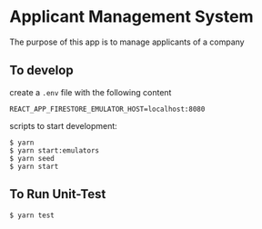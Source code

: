 # Applicant Management System

The purpose of this app is to manage applicants of a company
## To develop

create a `.env` file with the following content
```
REACT_APP_FIRESTORE_EMULATOR_HOST=localhost:8080
```
scripts to start development:
```
$ yarn
$ yarn start:emulators
$ yarn seed
$ yarn start
```

## To Run Unit-Test
```
$ yarn test
```